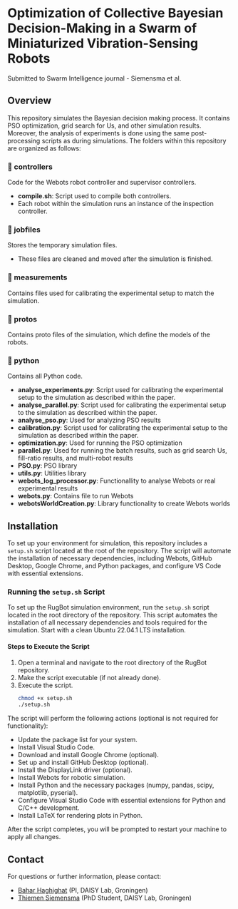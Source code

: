 #  Optimization of Collective Bayesian Decision-Making in a Swarm of Miniaturized Vibration-Sensing Robots

Submitted to Swarm Intelligence journal - Siemensma et al. 

## Overview

This repository simulates the Bayesian decision making process. It contains PSO optimization, grid search for Us, and other simulation results. Moreover, the analysis of experiments is done using the same post-processing scripts as during simulations. The folders within this repository are organized as follows:

### 📁 controllers
Code for the Webots robot controller and supervisor controllers.  
- **compile.sh**: Script used to compile both controllers.  
- Each robot within the simulation runs an instance of the inspection controller.

### 📁 jobfiles
Stores the temporary simulation files.  
- These files are cleaned and moved after the simulation is finished.  

### 📁 measurements
Contains files used for calibrating the experimental setup to match the simulation.

### 📁 protos
Contains proto files of the simulation, which define the models of the robots.

### 📁 python
Contains all Python code.  
- **analyse_experiments.py**: Script used for calibrating the experimental setup to the simulation as described within the paper.
- **analyse_parallel.py**: Script used for calibrating the experimental setup to the simulation as described within the paper.
- **analyse_pso.py**: Used for analyzing PSO results
- **calibration.py**: Script used for calibrating the experimental setup to the simulation as described within the paper.
- **optimization.py**: Used for running the PSO optimization
- **parallel.py**: Used for running the batch results, such as grid search Us, fill-ratio results, and multi-robot results
- **PSO.py**: PSO library
- **utils.py**: Utilities library
- **webots_log_processor.py**: Functionallity to analyse Webots or real experimental results
- **webots.py**: Contains file to run Webots
- **webotsWorldCreation.py**: Library functionality to create Webots worlds 


## Installation

To set up your environment for simulation, this repository includes a `setup.sh` script located at the root of the repository. The script will automate the installation of necessary dependencies, including Webots, GitHub Desktop, Google Chrome, and Python packages, and configure VS Code with essential extensions.

### Running the `setup.sh` Script

To set up the RugBot simulation environment, run the `setup.sh` script located in the root directory of the repository. This script automates the installation of all necessary dependencies and tools required for the simulation. Start with a clean Ubuntu 22.04.1 LTS installation.

#### Steps to Execute the Script

1. Open a terminal and navigate to the root directory of the RugBot repository.
2. Make the script executable (if not already done).
3. Execute the script.
   ```bash
   chmod +x setup.sh
   ./setup.sh
   ```

The script will perform the following actions (optional is not required for functionality):
- Update the package list for your system.
- Install Visual Studio Code.
- Download and install Google Chrome (optional).
- Set up and install GitHub Desktop (optional).
- Install the DisplayLink driver (optional).
- Install Webots for robotic simulation.
- Install Python and the necessary packages (numpy, pandas, scipy, matplotlib, pyserial).
- Configure Visual Studio Code with essential extensions for Python and C/C++ development.
- Install LaTeX for rendering plots in Python.

After the script completes, you will be prompted to restart your machine to apply all changes.


## Contact

For questions or further information, please contact:

- [Bahar Haghighat](mailto:bahar.haghighat@yourdomain.com) (PI, DAISY Lab, Groningen)
- [Thiemen Siemensma](mailto:thiemen.siemensma@yourdomain.com) (PhD Student, DAISY Lab, Groningen)
